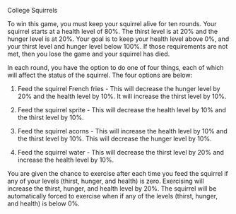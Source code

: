 College Squirrels

To win this game, you must keep your squirrel alive for ten rounds. 
Your squirrel starts at a health level of 80%. The thirst level is at 20% and the hunger level is at 20%. Your goal is to keep your health level above 0%, and your thirst level and hunger level below 100%. If those requirements are not met, then you lose the game and your squirrel has died. 

In each round, you have the option to do one of four things, each of which will affect the status of the squirrel.
The four options are below:

1. Feed the squirrel French fries - This will decrease the hunger level by 20% and the health level by 10%. It will increase the thirst level by 10%.
   
2. Feed the squirrel sprite - This will decrease the health level by 10% and the thirst level by 10%. 
   
3. Feed the squirrel acorns - This will increase the health level by 10% and the thirst level by 10%. This will decrease the hunger level by 10%.
   
4. Feed the squirrel water - This will decrease the thirst level by 20% and increase the health level by 10%.

You are given the chance to exercise after each time you feed the squirrel if any of your levels (thirst, hunger, and health) is zero. Exercising will increase the thirst, hunger, and health level by 20%. The squirrel will be automatically forced to exercise when if any of the levels (thirst, hunger, and health) is below 0%.
